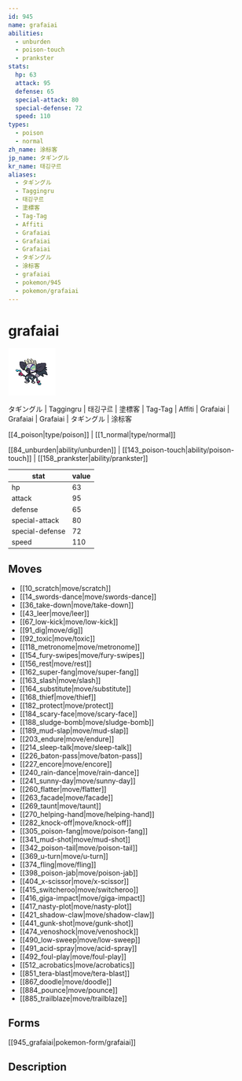 ```yaml
---
id: 945
name: grafaiai
abilities:
  - unburden
  - poison-touch
  - prankster
stats:
  hp: 63
  attack: 95
  defense: 65
  special-attack: 80
  special-defense: 72
  speed: 110
types:
  - poison
  - normal
zh_name: 涂标客
jp_name: タギングル
kr_name: 태깅구르
aliases:
  - タギングル
  - Taggingru
  - 태깅구르
  - 塗標客
  - Tag-Tag
  - Affiti
  - Grafaiai
  - Grafaiai
  - Grafaiai
  - タギングル
  - 涂标客
  - grafaiai
  - pokemon/945
  - pokemon/grafaiai
---
```

# grafaiai

![](https://raw.githubusercontent.com/PokeAPI/sprites/master/sprites/pokemon/945.png)

タギングル | Taggingru | 태깅구르 | 塗標客 | Tag-Tag | Affiti | Grafaiai | Grafaiai | Grafaiai | タギングル | 涂标客

[[4_poison|type/poison]] | [[1_normal|type/normal]]

[[84_unburden|ability/unburden]] | [[143_poison-touch|ability/poison-touch]] | [[158_prankster|ability/prankster]]

|stat|value|
|---|---|
|hp|63|
|attack|95|
|defense|65|
|special-attack|80|
|special-defense|72|
|speed|110|


## Moves

- [[10_scratch|move/scratch]]
- [[14_swords-dance|move/swords-dance]]
- [[36_take-down|move/take-down]]
- [[43_leer|move/leer]]
- [[67_low-kick|move/low-kick]]
- [[91_dig|move/dig]]
- [[92_toxic|move/toxic]]
- [[118_metronome|move/metronome]]
- [[154_fury-swipes|move/fury-swipes]]
- [[156_rest|move/rest]]
- [[162_super-fang|move/super-fang]]
- [[163_slash|move/slash]]
- [[164_substitute|move/substitute]]
- [[168_thief|move/thief]]
- [[182_protect|move/protect]]
- [[184_scary-face|move/scary-face]]
- [[188_sludge-bomb|move/sludge-bomb]]
- [[189_mud-slap|move/mud-slap]]
- [[203_endure|move/endure]]
- [[214_sleep-talk|move/sleep-talk]]
- [[226_baton-pass|move/baton-pass]]
- [[227_encore|move/encore]]
- [[240_rain-dance|move/rain-dance]]
- [[241_sunny-day|move/sunny-day]]
- [[260_flatter|move/flatter]]
- [[263_facade|move/facade]]
- [[269_taunt|move/taunt]]
- [[270_helping-hand|move/helping-hand]]
- [[282_knock-off|move/knock-off]]
- [[305_poison-fang|move/poison-fang]]
- [[341_mud-shot|move/mud-shot]]
- [[342_poison-tail|move/poison-tail]]
- [[369_u-turn|move/u-turn]]
- [[374_fling|move/fling]]
- [[398_poison-jab|move/poison-jab]]
- [[404_x-scissor|move/x-scissor]]
- [[415_switcheroo|move/switcheroo]]
- [[416_giga-impact|move/giga-impact]]
- [[417_nasty-plot|move/nasty-plot]]
- [[421_shadow-claw|move/shadow-claw]]
- [[441_gunk-shot|move/gunk-shot]]
- [[474_venoshock|move/venoshock]]
- [[490_low-sweep|move/low-sweep]]
- [[491_acid-spray|move/acid-spray]]
- [[492_foul-play|move/foul-play]]
- [[512_acrobatics|move/acrobatics]]
- [[851_tera-blast|move/tera-blast]]
- [[867_doodle|move/doodle]]
- [[884_pounce|move/pounce]]
- [[885_trailblaze|move/trailblaze]]

## Forms



[[945_grafaiai|pokemon-form/grafaiai]]

## Description



